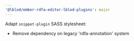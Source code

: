 ```yaml
---
'@lblod/ember-rdfa-editor-lblod-plugins': major
---
```


Adapt `snippet-plugin` SASS stylesheet:
* Remove dependency on legacy 'rdfa-annotation' system
